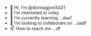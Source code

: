 - 👋 Hi, I’m @dorinagjoni5421
- 👀 I’m interested in voley
- 🌱 I’m currently learning ...dasf
- 💞️ I’m looking to collaborate on ...sadf
- 📫 How to reach me ...df

<!---
dorinagjoni5421/dorinagjoni5421 is a ✨ special ✨ repository because its `README.md` (this file) appears on your GitHub profile.
You can click the Preview link to take a look at your changes.
--->
